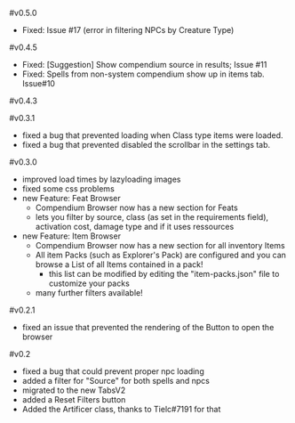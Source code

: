 #v0.5.0
- Fixed: Issue #17 (error in filtering NPCs by Creature Type)

#v0.4.5
- Fixed: [Suggestion] Show compendium source in results; Issue #11
- Fixed: Spells from non-system compendium show up in items tab. Issue#10

#v0.4.3

#v0.3.1
  - fixed a bug that prevented loading when Class type items were loaded.
  - fixed a bug that prevented disabled the scrollbar in the settings tab.

#v0.3.0
 - improved load times by lazyloading images
 - fixed some css problems
 - new Feature: Feat Browser
    - Compendium Browser now has a new section for Feats
    - lets you filter by source, class (as set in the requirements field), activation cost, damage type and if it uses ressources
 - new Feature: Item Browser
    - Compendium Browser now has a new section for all inventory Items
    - All item Packs (such as Explorer's Pack) are configured and you can browse a List of all Items contained in a pack!
      - this list can be modified by editing the "item-packs.json" file to customize your packs
    - many further filters available!

#v0.2.1
 - fixed an issue that prevented the rendering of the Button to open the browser

#v0.2
  - fixed a bug that could prevent proper npc loading
  - added a filter for "Source" for both spells and npcs
  - migrated to the new TabsV2
  - added a Reset Filters button
  - Added the Artificer class, thanks to Tielc#7191 for that

